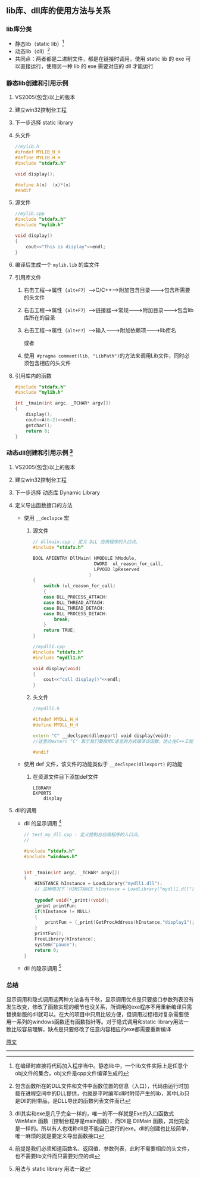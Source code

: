 ## lib库、dll库的使用方法与关系

### lib库分类 

- 静态lib（static lib）[^1]
- 动态lib（dll）[^2]
- 共同点：两者都是二进制文件，都是在链接时调用，使用 static lib 的 exe 可以直接运行，使用另一种 lib 的 exe 需要对应的 dll 才能运行

### 静态lib创建和引用示例

1. VS2005(包含)以上的版本

2. 建立win32控制台工程

3. 下一步选择 static library

4. 头文件

   ```cpp
   //mylib.h
   #ifndef MYLIB_H_H
   #define MYLIB_H_H
   #include "stdafx.h"
   
   void display();
   
   #define A(x)  (x)*(x)
   #endif
   ```

5. 源文件

   ```cpp
   //mylib.cpp
   #include "stdafx.h"
   #include "mylib.h"
   
   void display()
   {
       cout<<"This is display"<<endl;
   }
   ```

6. 编译后生成一个 `mylib.lib` 的库文件

7. 引用库文件

   1. 右击工程-->属性（`alt+F7`）-->C/C++-->附加包含目录--->包含所需要的头文件

   2. 右击工程-->属性（`alt+F7`）-->链接器-->常规--->附加目录--->包含lib库所在的目录

   3. 右击工程-->属性（`alt+F7`）-->输入--->附加依赖项--->lib库名

      或者

   4. 使用` #pragma comment(lib, "LibPath")`的方法来调用Lib文件，同时必须包含相应的头文件

8. 引用库内的函数

   ```cpp
   #include "stdafx.h"
   #include "mylib.h"
   
   int _tmain(int argc, _TCHAR* argv[])
   {
       display();
       cout<<A(6-2)<<endl;
       getchar();
       return 0;
   }
   ```

### 动态dll创建和引用示例 [^3]

1. VS2005(包含)以上的版本

2. 建立win32控制台工程

3. 下一步选择 动态库 Dynamic Library

4. 定义导出函数接口的方法

   - 使用 `__declspce` 宏

     1. 源文件

        ```cpp
        // dllmain.cpp : 定义 DLL 应用程序的入口点。
        #include "stdafx.h"
        
        BOOL APIENTRY DllMain( HMODULE hModule,
                               DWORD  ul_reason_for_call,
                               LPVOID lpReserved
                             )
        {
            switch (ul_reason_for_call)
            {
            case DLL_PROCESS_ATTACH:
            case DLL_THREAD_ATTACH:
            case DLL_THREAD_DETACH:
            case DLL_PROCESS_DETACH:
                break;
            }
            return TRUE;
        }
        ```

        ```cpp
        //mydll1.cpp
        #include "stdafx.h"
        #include "mydll1.h"
        
        void display(void)
        {
            cout<<"call display()"<<endl;
        }
        ```

        

     2. 头文件

        ```cpp
        //mydll1.h
        
        #ifndef MYDLL_H_H
        #define MYDLL_H_H
        
        extern "C" __declspec(dllexport) void display(void);
        //这里的extern "C" 表示我们要按照C语言的方式编译该函数，防止在C++工程中编译出现函数名错误，因为C中没有重载而C++中允许重载，所以C++中函数编译后会出现display@1的形式；让编译器以C语言的编译方式编译可以保证C可以调用C++的动态链接库。`__declspec(dllexport)`表示下来的函数是dll的导出函数接口。没有导出的接口是不可使用的，这里和静态lib库有所区别，静态lib库中的所有函数、宏定义等都是可以使用的
        
        #endif
        ```

   - 使用 def 文件，该文件的功能类似于 `__declspec(dllexport)` 的功能

     1. 在资源文件目下添加def文件

        ```
        LIBRARY
        EXPORTS
            display
        ```

5. dll的调用

   - dll 的显示调用 [^4]

     ```cpp
     // test_my_dll.cpp : 定义控制台应用程序的入口点。
     //
     
     #include "stdafx.h"
     #include "windows.h"
     
     
     int _tmain(int argc, _TCHAR* argv[])
     {
         HINSTANCE hInstance = LoadLibrary("mydll1.dll");
         // 这种情况下：HINSTANCE hInstance = LoadLibrary("mydll1.dll");会出现”2 IntelliSense: "const char *" 类型的实参与 "LPCWSTR" 类型的形参不兼容 “问题。解决办法：工程--->属性--->常规-->字符集--->使用多字节字符集
         
         typedef void(*_print)(void);
         _print printFun;
         if(hInstance != NULL)
         {
             printFun = (_print)GetProcAddress(hInstance,"display1");
         }
         printFun();
         FreeLibrary(hInstance);
         system("pause");
         return 0;
     }
     ```

     

   - dll 的隐示调用 [^5]

### 总结

显示调用和隐式调用这两种方法各有千秋，显示调用优点是只要接口参数列表没有发生改变，修改了函数实现的细节也没关系，所调用的exe程序不用重新编译只需替换新版的dll就可以。在大的项目中只用比较方便，但调用过程相对复杂需要使用一系列的windows函数还有函数指针等。对于隐式调用和static library用法一致比较容易理解，缺点是只要修改了任意内容相应的exe都需要重新编译



[原文](https://www.cnblogs.com/maxiaofang/p/4303306.html)

---

[^1]: 在编译时直接将代码加入程序当中。静态lib中，一个lib文件实际上是任意个obj文件的集合，obj文件是cpp文件编译生成的
[^2]: 包含函数所在的DLL文件和文件中函数位置的信息（入口），代码由运行时加载在进程空间中的DLL提供，也就是平时编写dll时附带产生的lib，其中Lib只是Dll的附带品，是DLL导出的函数列表文件而已
[^3]: dll其实和exe是几乎完全一样的，唯一的不一样就是Exe的入口函数式 WinMain 函数（控制台程序是main函数），而Dll是 DllMain 函数，其他完全是一样的。所以有人也戏称dll是不能自己运行的exe。dll的创建也比较简单，唯一麻烦的就是要定义导出函数接口
[^4]: 前提是我们必须知道函数名、返回值、参数列表，此时不需要相应的头文件，也不需要lib文件而只需要对应的dll
[^5]: 用法与 static library 用法一致